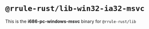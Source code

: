 # `@rrule-rust/lib-win32-ia32-msvc`

This is the **i686-pc-windows-msvc** binary for `@rrule-rust/lib`
